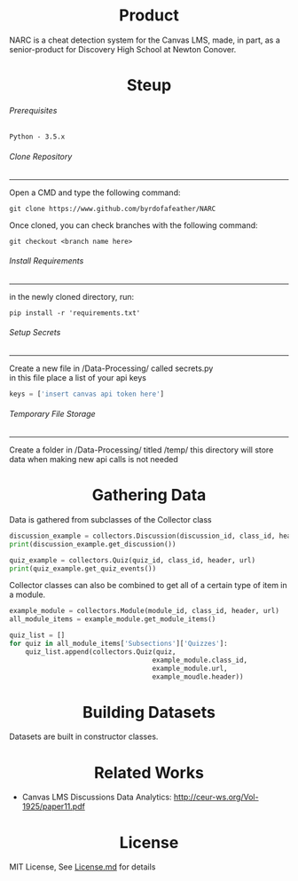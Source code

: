 <h1 align='center'>Product</h1>

NARC is a cheat detection system for the Canvas LMS, made, in part, as a senior-product for Discovery High School at Newton Conover.

<h1 align='center'>Steup</h1>

###### Prerequisites
```
Python - 3.5.x
```

###### Clone Repository
---
Open a CMD and type the following command:
```
git clone https://www.github.com/byrdofafeather/NARC
```
Once cloned, you can check branches with the following command:
```
git checkout <branch name here>
```

###### Install Requirements
---
in the newly cloned directory, run:
```
pip install -r 'requirements.txt'
```

###### Setup Secrets
---
Create a new file in /Data-Processing/ called secrets.py <br>
in this file place a list of your api keys
```py
keys = ['insert canvas api token here']
```

###### Temporary File Storage
---
Create a folder in /Data-Processing/ titled /temp/
this directory will store data when making new api calls is not needed

<h1 align='center'>Gathering Data</h1>

Data is gathered from subclasses of the Collector class <br>
```py
discussion_example = collectors.Discussion(discussion_id, class_id, header, url)
print(discussion_example.get_discussion())

quiz_example = collectors.Quiz(quiz_id, class_id, header, url)
print(quiz_example.get_quiz_events())
```
Collector classes can also be combined to get all of a certain type of item
in a module. <br>
```py
example_module = collectors.Module(module_id, class_id, header, url)
all_module_items = example_module.get_module_items()

quiz_list = []
for quiz in all_module_items['Subsections']['Quizzes']:
    quiz_list.append(collectors.Quiz(quiz,
                                    example_module.class_id,
                                    example_module.url,
                                    example_moudle.header))
```
<h1 align='center'>Building Datasets</h1>
Datasets are built in constructor classes.



<h1 align='center'>Related Works</h1>

* Canvas LMS Discussions Data Analytics: http://ceur-ws.org/Vol-1925/paper11.pdf

<h1 align='center'>License</h1>

MIT License, See [License.md](https://github.com/ByrdOfAFeather/Senior-Product/blob/master/LICENSE) for details



